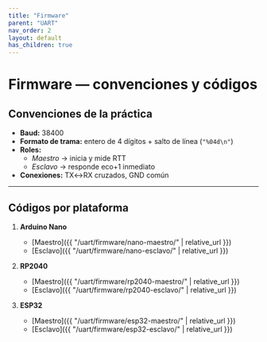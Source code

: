 ```yaml
---
title: "Firmware"
parent: "UART"
nav_order: 2
layout: default
has_children: true
---
```


# Firmware — convenciones y códigos

## Convenciones de la práctica
- **Baud:** 38400  
- **Formato de trama:** entero de 4 dígitos + salto de línea (`"%04d\n"`)  
- **Roles:**  
  - *Maestro* → inicia y mide RTT  
  - *Esclavo* → responde eco+1 inmediato  
- **Conexiones:** TX↔RX cruzados, GND común

---

## Códigos por plataforma

1. **Arduino Nano**
   - [Maestro]({{ "/uart/firmware/nano-maestro/" | relative_url }})
   - [Esclavo]({{ "/uart/firmware/nano-esclavo/" | relative_url }})

2. **RP2040**
   - [Maestro]({{ "/uart/firmware/rp2040-maestro/" | relative_url }})
   - [Esclavo]({{ "/uart/firmware/rp2040-esclavo/" | relative_url }})

3. **ESP32**
   - [Maestro]({{ "/uart/firmware/esp32-maestro/" | relative_url }})
   - [Esclavo]({{ "/uart/firmware/esp32-esclavo/" | relative_url }})
